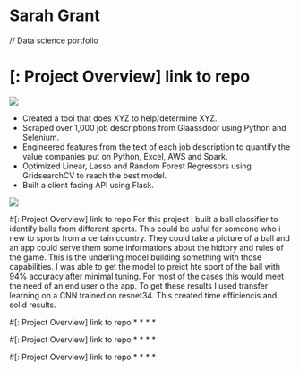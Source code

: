 # Sarah Grant
// Data science portfolio

# [: Project Overview] link to repo 

![](images/https://github.com/sarahgrant11/sarahgrant11.github.io/blob/main/images/bacteria.jpg)

* Created a tool that does XYZ to help/determine XYZ.
* Scraped over 1,000 job descriptions from Glaassdoor using Python and Selenium.
* Engineered features from the text of each job description to quantify the value companies put on Python, Excel, AWS and Spark.
* Optimized Linear, Lasso and Random Forest Regressors using GridsearchCV to reach the best model. 
* Built a client facing API using Flask. 

![](images/https://github.com/sarahgrant11/sarahgrant11.github.io/blob/main/images/hw02.png)

#[: Project Overview] link to repo
For this project I built a ball classifier to identify balls from different sports. This could be usful for someone who i new to sports from a certain country. They could take a picture of a ball and an app could serve them some informations about the hidtory and rules of the game. This is the underling model building something with those capabilities. I was able to get the model to preict hte sport of the ball with 94% accuracy after minimal tuning. For most of the cases this would meet the need of an end user o the app. To get these results I used transfer learning on a CNN trained on resnet34. This created time efficiencis and solid results. 

#[: Project Overview] link to repo
* 
* 
*
*

#[: Project Overview] link to repo
* 
* 
*
*

#[: Project Overview] link to repo
* 
* 
*
*

